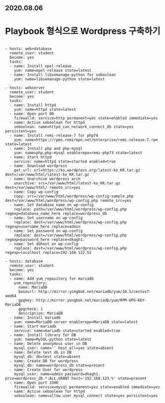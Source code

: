 2020.08.06
-----------

Playbook 형식으로 Wordpress 구축하기
================================
<pre>
<code>
- hosts: web+database
  remote_user: student
  become: yes
  tasks:
  - name: Install epel-release
    yum: name=epel-release state=latest
  - name: Install libsemanage-python for seboolean
    yum: name=libsemanage-python state=latest

- hosts: webserver
  remote_user: student
  become: yes
  tasks:
  - name: Install httpd
    yum: name=httpd state=latest
  - name: Open port 80
    firewalld: service=http permanent=yes state=enabled immediate=yes
  - name: Active seboolean for httpd
    seboolean: name=httpd_can_network_connect_db state=yes persistent=yes
  - name: Install remi-release-7 for php74
    yum: name=https://rpms.remirepo.net/enterprise/remi-release-7.rpm state=latest
  - name: Install php and php-mysql
    yum: name=php,php-mysql enablerepo=remi-php73 state=latest
  - name: Start httpd
    service: name=httpd state=started enabled=true
  - name: Download wordpress
    get_url: url=https://ko.wordpress.org/latest-ko_KR.tar.gz dest=/var/www/html/latest-ko_KR.tar.gz
  - name: Unarchive wordpress arch
    unarchive: src=/var/www/html/latest-ko_KR.tar.gz  dest=/var/www/html/ remote_src=yes
  - name: Copy wp-config
    copy: src=/var/www/html/wordpress/wp-config-sample.php dest=/var/www/html/wordpress/wp-config.php remote_src=yes
  - name: Set database_name on wp-config
    replace: path=/var/www/html/wordpress/wp-config.php regexp=database_name_here replace=wordpress_db
  - name: Set username on wp-config
    replace: dest=/var/www/html/wordpress/wp-config.php regexp=username_here replace=admin
  - name: Set password on wp-config
    replace: dest=/var/www/html/wordpress/wp-config.php regexp=password_here replace=dkagh1.
  - name: Set dbhost on wp-config
    replace: dest=/var/www/html/wordpress/wp-config.php regexp=localhost replace=192.168.122.52

- hosts: database
  remote_user: student
  become: yes
  tasks:
  - name: Add yum_repository for mariadb
    yum_repository:
      name: MariaDB
      baseurl: http://mirror.yongbok.net/mariadb/yum/10.5/centos7-amd64
      gpgkey: http://mirror.yongbok.net/mariadb/yum/RPM-GPG-KEY-MariaDB
      gpgcheck: 1
      description: MariaDB
  - name: Install mariadb
    yum: name=MariaDB-server enablerepo=MariaDB state=latest
  - name: Start mariadb
    service: name=mariadb state=started enabled=true
  - name: Install library for DB
    yum: name=MySQL-python state=latest
  - name: Delete anonymous user in DB
    mysql_user: name='' host_all=yes state=absent
  - name: Delete test db in DB
    mysql_db: db=test state=absent
  - name: Create DB for wordpress
    mysql_db: name=wordpress_db state=present
  - name: Create User for wordpress
    mysql_user: name=admin password=dkagh1. priv=wordpress_db.*:ALL,GRANT host='192.168.123.%' state=present
  - name: Open port 3306
    firewalld: service=mysql permanent=yes state=enabled immediate=yes
  - name: Active seboolean for httpd
    seboolean: name=allow_user_mysql_connect state=yes persistent=yes
</code>
</pre>
